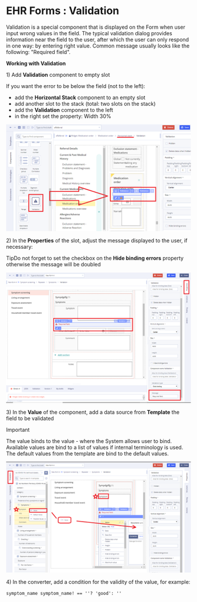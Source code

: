 # EHR Forms : Validation

Validation is a special component that is displayed on the Form when user input wrong values in the field. The typical validation dialog provides information near the field to the user, after which the user can only respond in one way: by entering right value. Common message usually looks like the following: "Required field". 

**Working with Validation**

1\) Add **Validation** component to empty slot

If you want the error to be below the field \(not to the left\):

* add the **Horizontal Stack** component to an empty slot
* add another slot to the stack \(total: two slots on the stack\)
* add the **Validation** component to the left
* in the right set the property: Width 30%

![](.gitbook/assets/34839668.png)

2\) In the **Properties** of the slot, adjust the message displayed to the user, if necessary:

TipDo not forget to set the checkbox on the **Hide binding errors** property otherwise the message will be doubled

![](.gitbook/assets/34840936.png)

3\) In the **Value** of the component, add a data source from **Template** the field to be validated

Important

The value binds to the value - where the System allows user to bind. Available values are bind to a list of values if internal terminology is used. The default values from the template are bind to the default values.

![](.gitbook/assets/34840933.png)

4\) In the converter, add a condition for the validity of the value, for example:

```text
symptom_name symptom_name! == ''? 'good': ''
```

